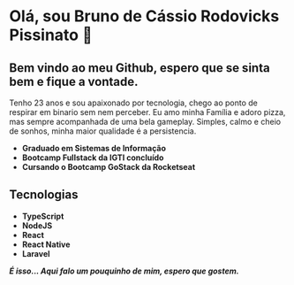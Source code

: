 # Olá, sou Bruno de Cássio Rodovicks Pissinato 👋
## Bem vindo ao meu Github, espero que se sinta bem e fique a vontade.

Tenho 23 anos e sou apaixonado por tecnologia, chego ao ponto de respirar em binario sem nem perceber.
Eu amo minha Família e adoro pizza, mas sempre acompanhada de uma bela gameplay.
Simples, calmo e cheio de sonhos, minha maior qualidade é a persistencia.

- **Graduado em Sistemas de Informação**
- **Bootcamp Fullstack da IGTI concluído**
- **Cursando o Bootcamp GoStack da Rocketseat**

## Tecnologias

- **TypeScript**
- **NodeJS**
- **React**
- **React Native**
- **Laravel**

__*É isso... Aqui falo um pouquinho de mim, espero que gostem.*__
